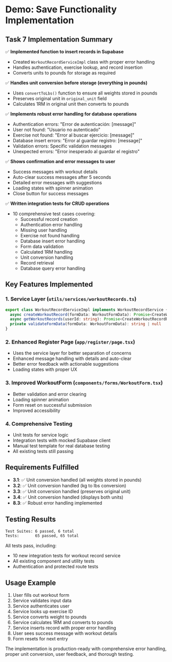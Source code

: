 # Demo: Save Functionality Implementation

## Task 7 Implementation Summary

✅ **Implemented function to insert records in Supabase**
- Created `WorkoutRecordServiceImpl` class with proper error handling
- Handles authentication, exercise lookup, and record insertion
- Converts units to pounds for storage as required

✅ **Handles unit conversion before storage (everything in pounds)**
- Uses `convertToLbs()` function to ensure all weights stored in pounds
- Preserves original unit in `original_unit` field
- Calculates 1RM in original unit then converts to pounds

✅ **Implements robust error handling for database operations**
- Authentication errors: "Error de autenticación: [message]"
- User not found: "Usuario no autenticado"
- Exercise not found: "Error al buscar ejercicio: [message]"
- Database insert errors: "Error al guardar registro: [message]"
- Validation errors: Specific validation messages
- Unexpected errors: "Error inesperado al guardar el registro"

✅ **Shows confirmation and error messages to user**
- Success messages with workout details
- Auto-clear success messages after 5 seconds
- Detailed error messages with suggestions
- Loading states with spinner animation
- Close button for success messages

✅ **Written integration tests for CRUD operations**
- 10 comprehensive test cases covering:
  - Successful record creation
  - Authentication error handling
  - Missing user handling
  - Exercise not found handling
  - Database insert error handling
  - Form data validation
  - Calculated 1RM handling
  - Unit conversion handling
  - Record retrieval
  - Database query error handling

## Key Features Implemented

### 1. Service Layer (`utils/services/workoutRecords.ts`)
```typescript
export class WorkoutRecordServiceImpl implements WorkoutRecordService {
  async createWorkoutRecord(formData: WorkoutFormData): Promise<CreateWorkoutRecordResult>
  async getWorkoutRecords(userId: string): Promise<CreateWorkoutRecordResult>
  private validateFormData(formData: WorkoutFormData): string | null
}
```

### 2. Enhanced Register Page (`app/register/page.tsx`)
- Uses the service layer for better separation of concerns
- Enhanced message handling with details and auto-clear
- Better error feedback with actionable suggestions
- Loading states with proper UX

### 3. Improved WorkoutForm (`components/forms/WorkoutForm.tsx`)
- Better validation and error clearing
- Loading spinner animation
- Form reset on successful submission
- Improved accessibility

### 4. Comprehensive Testing
- Unit tests for service logic
- Integration tests with mocked Supabase client
- Manual test template for real database testing
- All existing tests still passing

## Requirements Fulfilled

- **3.1**: ✅ Unit conversion handled (all weights stored in pounds)
- **3.2**: ✅ Unit conversion handled (kg to lbs conversion)
- **3.3**: ✅ Unit conversion handled (preserves original unit)
- **3.4**: ✅ Unit conversion handled (displays both units)
- **8.3**: ✅ Robust error handling implemented

## Testing Results

```bash
Test Suites: 6 passed, 6 total
Tests:       65 passed, 65 total
```

All tests pass, including:
- 10 new integration tests for workout record service
- All existing component and utility tests
- Authentication and protected route tests

## Usage Example

1. User fills out workout form
2. Service validates input data
3. Service authenticates user
4. Service looks up exercise ID
5. Service converts weight to pounds
6. Service calculates 1RM and converts to pounds
7. Service inserts record with proper error handling
8. User sees success message with workout details
9. Form resets for next entry

The implementation is production-ready with comprehensive error handling, proper unit conversion, user feedback, and thorough testing.